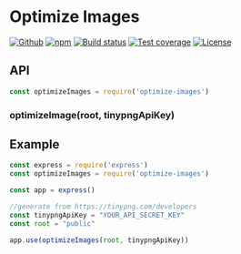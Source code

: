 # Optimize Images

[![Github][github-tag]][github-url]
[![npm][npm-tag]][npm-url]
[![Build status][travis-image]][travis-url]
[![Test coverage][coveralls-image]][coveralls-url]
[![License][license-image]][license-url]

## API

```js
const optimizeImages = require('optimize-images')
```
### optimizeImage(root, tinypngApiKey)


## Example

```js
const express = require('express')
const optimizeImages = require('optimize-images')

const app = express()

//generate from https://tinypng.com/developers
const tinypngApiKey = "YOUR_API_SECRET_KEY"
const root = "public"

app.use(optimizeImages(root, tinypngApiKey))

```


[github-tag]: http://img.shields.io/github/tag/futerzak/optimize-images.svg?style=flat-square
[github-url]: https://github.com/futerzak/optimize-images/tags
[travis-image]: https://img.shields.io/travis/futerzak/optimize-images.svg?style=flat-square
[travis-url]: https://travis-ci.org/futerzak/optimize-images
[coveralls-image]: https://coveralls.io/repos/github/futerzak/optimize-images/badge.svg?branch=master
[coveralls-url]: https://coveralls.io/github/futerzak/optimize-images?branch=master
[license-image]: https://img.shields.io/badge/license-MIT-blue.svg?style=flat-square
[license-url]:https://raw.githubusercontent.com/futerzak/optimize-images/master/LICENSE
[npm-tag]: https://img.shields.io/npm/v/optimize-images.svg?style=flat-square
[npm-url]: https://www.npmjs.com/package/optimize-images
